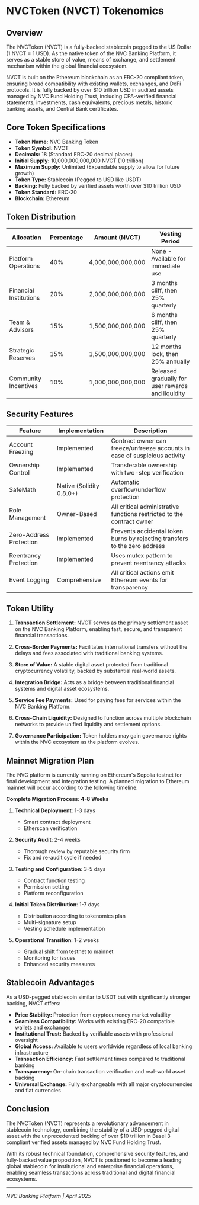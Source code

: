 # NVCToken (NVCT) Tokenomics

## Overview

The NVCToken (NVCT) is a fully-backed stablecoin pegged to the US Dollar (1 NVCT = 1 USD). As the native token of the NVC Banking Platform, it serves as a stable store of value, means of exchange, and settlement mechanism within the global financial ecosystem.

NVCT is built on the Ethereum blockchain as an ERC-20 compliant token, ensuring broad compatibility with existing wallets, exchanges, and DeFi protocols. It is fully backed by over $10 trillion USD in audited assets managed by NVC Fund Holding Trust, including CPA-verified financial statements, investments, cash equivalents, precious metals, historic banking assets, and Central Bank certificates.

## Core Token Specifications

- **Token Name:** NVC Banking Token
- **Token Symbol:** NVCT
- **Decimals:** 18 (Standard ERC-20 decimal places)
- **Initial Supply:** 10,000,000,000,000 NVCT (10 trillion)
- **Maximum Supply:** Unlimited (Expandable supply to allow for future growth)
- **Token Type:** Stablecoin (Pegged to USD like USDT)
- **Backing:** Fully backed by verified assets worth over $10 trillion USD
- **Token Standard:** ERC-20
- **Blockchain:** Ethereum

## Token Distribution

| Allocation | Percentage | Amount (NVCT) | Vesting Period |
|------------|------------|---------------|----------------|
| Platform Operations | 40% | 4,000,000,000,000 | None - Available for immediate use |
| Financial Institutions | 20% | 2,000,000,000,000 | 3 months cliff, then 25% quarterly |
| Team & Advisors | 15% | 1,500,000,000,000 | 6 months cliff, then 25% quarterly |
| Strategic Reserves | 15% | 1,500,000,000,000 | 12 months lock, then 25% annually |
| Community Incentives | 10% | 1,000,000,000,000 | Released gradually for user rewards and liquidity |

## Security Features

| Feature | Implementation | Description |
|---------|---------------|-------------|
| Account Freezing | Implemented | Contract owner can freeze/unfreeze accounts in case of suspicious activity |
| Ownership Control | Implemented | Transferable ownership with two-step verification |
| SafeMath | Native (Solidity 0.8.0+) | Automatic overflow/underflow protection |
| Role Management | Owner-Based | All critical administrative functions restricted to the contract owner |
| Zero-Address Protection | Implemented | Prevents accidental token burns by rejecting transfers to the zero address |
| Reentrancy Protection | Implemented | Uses mutex pattern to prevent reentrancy attacks |
| Event Logging | Comprehensive | All critical actions emit Ethereum events for transparency |

## Token Utility

1. **Transaction Settlement:** NVCT serves as the primary settlement asset on the NVC Banking Platform, enabling fast, secure, and transparent financial transactions.

2. **Cross-Border Payments:** Facilitates international transfers without the delays and fees associated with traditional banking systems.

3. **Store of Value:** A stable digital asset protected from traditional cryptocurrency volatility, backed by substantial real-world assets.

4. **Integration Bridge:** Acts as a bridge between traditional financial systems and digital asset ecosystems.

5. **Service Fee Payments:** Used for paying fees for services within the NVC Banking Platform.

6. **Cross-Chain Liquidity:** Designed to function across multiple blockchain networks to provide unified liquidity and settlement options.

7. **Governance Participation:** Token holders may gain governance rights within the NVC ecosystem as the platform evolves.

## Mainnet Migration Plan

The NVC platform is currently running on Ethereum's Sepolia testnet for final development and integration testing. A planned migration to Ethereum mainnet will occur according to the following timeline:

**Complete Migration Process: 4-8 Weeks**

1. **Technical Deployment**: 1-3 days
   - Smart contract deployment
   - Etherscan verification

2. **Security Audit**: 2-4 weeks
   - Thorough review by reputable security firm
   - Fix and re-audit cycle if needed

3. **Testing and Configuration**: 3-5 days
   - Contract function testing
   - Permission setting
   - Platform reconfiguration

4. **Initial Token Distribution**: 1-7 days
   - Distribution according to tokenomics plan
   - Multi-signature setup
   - Vesting schedule implementation

5. **Operational Transition**: 1-2 weeks
   - Gradual shift from testnet to mainnet
   - Monitoring for issues
   - Enhanced security measures

## Stablecoin Advantages

As a USD-pegged stablecoin similar to USDT but with significantly stronger backing, NVCT offers:

- **Price Stability:** Protection from cryptocurrency market volatility
- **Seamless Compatibility:** Works with existing ERC-20 compatible wallets and exchanges
- **Institutional Trust:** Backed by verifiable assets with professional oversight
- **Global Access:** Available to users worldwide regardless of local banking infrastructure
- **Transaction Efficiency:** Fast settlement times compared to traditional banking
- **Transparency:** On-chain transaction verification and real-world asset backing
- **Universal Exchange:** Fully exchangeable with all major cryptocurrencies and fiat currencies

## Conclusion

The NVCToken (NVCT) represents a revolutionary advancement in stablecoin technology, combining the stability of a USD-pegged digital asset with the unprecedented backing of over $10 trillion in Basel 3 compliant verified assets managed by NVC Fund Holding Trust. 

With its robust technical foundation, comprehensive security features, and fully-backed value proposition, NVCT is positioned to become a leading global stablecoin for institutional and enterprise financial operations, enabling seamless transactions across traditional and digital financial ecosystems.

---

*NVC Banking Platform | April 2025*